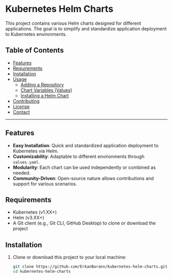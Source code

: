 # Kubernetes Helm Charts

This project contains various Helm charts designed for different applications. The goal is to simplify and standardize application deployment to Kubernetes environments.

## Table of Contents
- [Features](#features)
- [Requirements](#requirements)
- [Installation](#installation)
- [Usage](#usage)
  - [Adding a Repository](#adding-a-repository)
  - [Chart Variables (Values)](#chart-variables-values)
  - [Installing a Helm Chart](#installing-a-helm-chart)
- [Contributing](#contributing)
- [License](#license)
- [Contact](#contact)

---

## Features
- **Easy Installation**: Quick and standardized application deployment to Kubernetes via Helm.
- **Customizability**: Adaptable to different environments through `values.yaml`.
- **Modularity**: Each chart can be used independently or combined as needed.
- **Community-Driven**: Open-source nature allows contributions and support for various scenarios.

## Requirements
- Kubernetes (v1.XX+)
- Helm (v3.XX+)
- A Git client (e.g., Git CLI, GitHub Desktop) to clone or download the project

## Installation
1. Clone or download this project to your local machine:
   ```bash
   git clone https://github.com/ErkanBarann/kubernetes-helm-charts.git
   cd kubernetes-helm-charts
